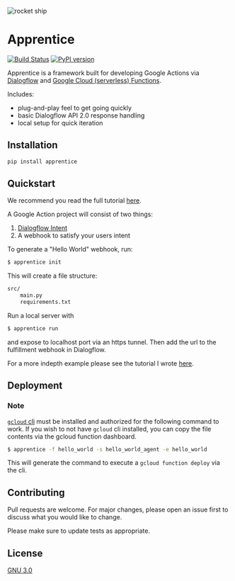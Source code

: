 ![rocket ship](https://storage.googleapis.com/andrews-personal-space/IMG_8681-1.png)

# Apprentice
[![Build Status](https://travis-ci.com/andrewgy8/apprentice.svg?branch=master)](https://travis-ci.com/andrewgy8/apprentice)
[![PyPI version](https://badge.fury.io/py/apprentice.svg)](https://badge.fury.io/py/apprentice)

Apprentice is a framework built for developing Google Actions 
via [Dialogflow](https://dialogflow.com) and 
[Google Cloud (serverless) Functions](https://cloud.google.com/functions/).

Includes:
- plug-and-play feel to get going quickly
- basic Dialogflow API 2.0 response handling
- local setup for quick iteration

## Installation

```bash
pip install apprentice
```

## Quickstart

We recommend you read the full tutorial [here](https://medium.com/@andrew_32881/hey-google-talk-to-24dfd336acd).  

A Google Action project will consist of two things:
1. [Dialogflow Intent](https://dialogflow.com/docs/intents)
1. A webhook to satisfy your users intent
 
To generate a "Hello World" webhook, run:

```bash
$ apprentice init
```

This will create a file structure:

```bash
src/
    main.py
    requirements.txt
```

Run a local server with 
```bash
$ apprentice run
```

and expose to localhost port via an https tunnel. Then add the url to the fulfillment
webhook in Dialogflow.  

For a more indepth example please see the tutorial I wrote 
[here](https://medium.com/@andrew_32881/hey-google-talk-to-24dfd336acd).

## Deployment

### Note
[`gcloud` cli](https://cloud.google.com/sdk/docs/quickstarts) must be installed and authorized for the following command 
to work. If you wish to not have `gcloud` cli installed, you can copy the file contents via the gcloud 
function dashboard.   

```bash
$ apprentice -f hello_world -s hello_world_agent -e hello_world
```

This will generate the command to execute a `gcloud function deploy` via the cli.  

## Contributing
Pull requests are welcome. For major changes, please open an issue first to discuss what you would like to change.

Please make sure to update tests as appropriate.

## License
[GNU 3.0](https://choosealicense.com/licenses/gpl-3.0/)
